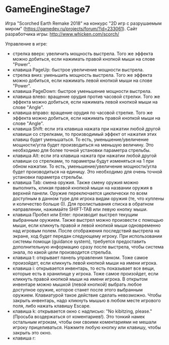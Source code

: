 # GameEngineStage7
Игра "Scorched Earth Remake 2018" на конкурс "2D игр с разрушаемым миром" (https://gamedev.ru/projects/forum/?id=233061).
Сайт разработчика игры: http://www.whicken.com/scorch/

Управление в игре:
 - стрелка вверх: увеличить мощность выстрела. Того же эффекта можно добиться, если нажимать правой кнопкой мыши на слове "Power".
 - клавиша PageUp: быстрое увеличение мощности выстрела.
 - стрелка вниз: уменьшить мощность выстрела. Того же эффекта можно добиться, если нажимать левой кнопкой мыши на слове "Power".
 - клавиша PageDown: быстрое уменьшение мощности выстрела.
 - клавиша влево: вращение орудия против часовой стрелки. Того же эффекта можно добиться, если нажимать левой кнопкой мыши на слове "Angle".
 - клавиша вправо: вращение орудия по часовой стрелке. Того же эффекта можно добиться, если нажимать правой кнопкой мыши на слове "Angle".
 - клавиша Shift: если эта клавиша нажата при нажатии любой другой клавиши со стрелками, то производимый эффект от нажатия этих клавиш будет уменьшаться. То есть, уменьшение/увеличение мощности/угла будет производиться на меньшую величину. Это необходимо для более точной установки параметра стрельбы.
 - клавиша Alt: если эта клавиша нажата при нажатии любой другой клавиши со стрелками, то параметры будут изменяться на 1 при обном нажатии. То есть, уменьшение/увеличение мощности/угла будет производиться на единицу. Это необходимо для очень точной установки параметра стрельбы.
 - клавиша Tab: смена оружия. Также смену оружия можно выполнить, кликая правой кнопкой мыши на названии оружия в верхней панели. Оружие переключается циклически по всем доступным в данном туре для игрока видам оружия (те, что куплены и количество больше 0). Для пролистывания списка в обратном направлении, нажимайте SHIFT-TAB или левую кнопку мыши.
 - клавиша Пробел или Enter: производит выстрел текущим выбранным оружием. Также выстрел можно произвести с помощью мыши, если кликнуть правой и левой кнопкой мыши одновременно над игровым полем. После отображения последствий выстрела на экране, ход будет передан следующему игроку. При использовании системы помощи (guidance system), требуется предоставить дополнительную информацию сразу после выстрела, чтобы система знала, по какой цели производится стрельба.
 - клавиша t: открывает панель управления танком. Тоже самое произойдет, если кликнуть левой кнопкой мыши на имени игрока.
 - клавиша i: открывается инвентарь, то есть показывает все вещи, которые есть в хранилище у игрока. Тоже самое произойдет, если кликнуть правой кнопкой мыши на имени игрока. В открытом инвентаре можно мышкой (левой кнопкой) выбрать любое доступное оружие, которое станет после этого выбранным оружием. Клавиатурой такое действие сделать невозможно. Чтобы закрыть инвентарь, надо кликнуть мышью в любом месте игрового поля, либо нажать клавишу Escape.
 - клавиша k: открывается окно с надписью: "No kibitzing, please." (Просьба воздержаться от коментариев!). Это тонкий намек остальным игрокам, чтобы они своими коментариями не мешали игроку прицеливаться. Нажмите любую кнопку или клавишу, чтобы закрыть это окно.
 - клавиша r:
